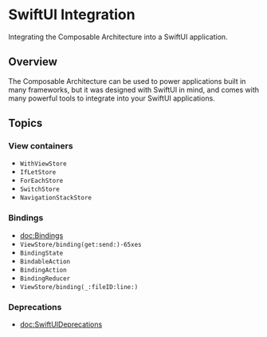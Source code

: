 # SwiftUI Integration

Integrating the Composable Architecture into a SwiftUI application.

## Overview

The Composable Architecture can be used to power applications built in many frameworks, but it was designed with SwiftUI in mind, and comes with many powerful tools to integrate into your SwiftUI applications.

## Topics

### View containers

- ``WithViewStore``
- ``IfLetStore``
- ``ForEachStore``
- ``SwitchStore``
- ``NavigationStackStore``

### Bindings

- <doc:Bindings>
- ``ViewStore/binding(get:send:)-65xes``
- ``BindingState``
- ``BindableAction``
- ``BindingAction``
- ``BindingReducer``
- ``ViewStore/binding(_:fileID:line:)``

<!--DocC: Can't currently document `View` extensions-->
<!--### View Modifiers-->

### Deprecations

- <doc:SwiftUIDeprecations>
